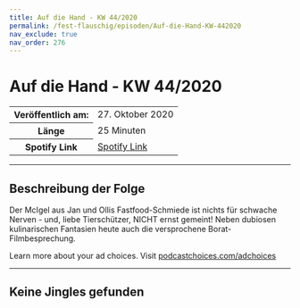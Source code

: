 ```yaml
---
title: Auf die Hand - KW 44/2020 
permalink: /fest-flauschig/episoden/Auf-die-Hand-KW-442020
nav_exclude: true
nav_order: 276
---
```


# Auf die Hand - KW 44/2020 
<table class="resp-table dcf-table dcf-table-responsive dcf-table-bordered dcf-table-striped dcf-w-100%">
                    <tbody>
                        <tr>
                            <th scope="row">Veröffentlich am:</th>
                            <td data-label="Veröffentlich am:">27. Oktober 2020</td>
                        </tr>
                        <tr>
                            <th scope="row">Länge </th>
                            <td data-label="Länge ">25 Minuten</td>
                        </tr><tr>
                                <th scope="row">Spotify Link</th>
                                <td data-label="Spotify Link"><a href="https://open.spotify.com/episode/0VwU8eaQRiaGMP4kUiZvY2">Spotify Link</a></td>
                            </tr></tbody>
                </table>

***

## Beschreibung der Folge

<div>
<p>Der McIgel aus Jan und Ollis Fastfood-Schmiede ist nichts für schwache Nerven - und, liebe Tierschützer, NICHT ernst gemeint! Neben dubiosen kulinarischen Fantasien heute auch die versprochene Borat-Filmbesprechung.</p><p> </p><p>Learn more about your ad choices. Visit <a href="https://podcastchoices.com/adchoices">podcastchoices.com/adchoices</a></p>  
</div>

***

## Keine Jingles gefunden